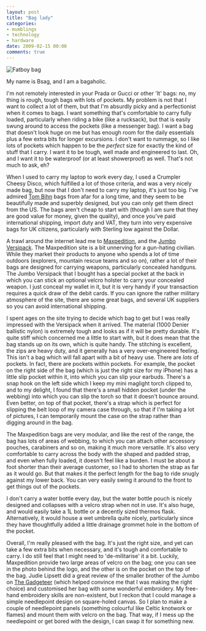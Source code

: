 ```yaml
---
layout: post
title: "Bag lady"
categories:
- mumblings
- technology
- hardware
date: 2009-02-15 00:00
comments: true
---
```


<p><img src="http://www.rousette.org.uk/images/uploads/fatboy_bag-20090215-133742.jpg" alt="Fatboy bag" title=""></p>

<p>My name is Bsag, and I am a bagaholic.</p>

<p>I'm not remotely interested in your Prada or Gucci or other 'It' bags: no, my thing is rough, tough bags with lots of pockets. My problem is not that I want to collect a lot of them, but that I'm absurdly picky and a perfectionist when it comes to bags. I want something that's comfortable to carry fully loaded, particularly when riding a bike (like a rucksack), but that is easily swung around to access the pockets (like a messenger bag). I want a bag that doesn't look huge on me but has enough room for the daily essentials plus a few extra bits for longer excursions. I don't want to rummage, so I like lots of pockets which happen to be the <em>perfect</em> size for exactly the kind of stuff that I carry. I want it to be tough, well made and engineered to last. Oh, and I want it to be waterproof (or at least showerproof) as well. That's not much to ask, eh?</p>


<p>When I used to carry my laptop to work every day, I used a Crumpler Cheesy Disco, which fulfilled a lot of those criteria, and was a very nicely made bag, but now that I don't need to carry my laptop, it's just too big. I've admired <a href="http://www.tombihn.com/">Tom Bihn</a> bags from afar for a long time, and they seem to be beautifully made and superbly designed, but you can only get them direct from the US. The bags aren't cheap to start with (though I am sure that they are good value for money, given the quality), and once you've paid international shipping, import duty and VAT, they turn into very expensive bags for UK citizens, particularly with Sterling low against the Dollar.</p>

<p>A trawl around the internet lead me to <a href="http://www.maxpedition.com/">Maxpedition</a>, and the <a href="http://www.maxpedition.com/store/pc/viewPrd.asp?idcategory=4idproduct=6">Jumbo Versipack</a>. The Maxpedition site is a bit unnerving for a gun-hating civilian. While they market their products to anyone who spends a lot of time outdoors (explorers, mountain rescue teams and so on), rather a lot of their bags are designed for carrying weapons, particularly concealed handguns. The Jumbo Versipack that I bought has a special pocket at the back in which you can stick an optional velcro holster to carry your concealed weapon. I just conceal my wallet in it, but it is very handy if your transaction requires a quick draw of the debit cards. If you can ignore the rather military atmosphere of the site, there are some great bags, and several UK suppliers so you can avoid international shipping.</p>

<p>I spent ages on the site trying to decide which bag to get but I was really impressed with the Versipack when it arrived. The material (1000 Denier ballistic nylon) is extremely tough and looks as if it will be pretty durable. It's quite stiff which concerned me a little to start with, but it does mean that the bag stands up on its own, which is quite handy. The stitching is excellent, the zips are heavy duty, and it generally has a very over-engineered feeling. This isn't a bag which will fall apart with a bit of heavy use. There are <em>lots</em> of pockets. In fact, there are pockets within pockets. For example, the pocket on the right side of the bag (which is just the right size for my iPhone) has a little slip pocket within it, into which you can slip your earbuds. There's a snap hook on the left side which I keep my mini maglight torch clipped to, and to my delight, I found that there's a small hidden pocket (under the webbing) into which you can slip the torch so that it doesn't bounce around. Even better, on top of that pocket, there's a strap which is perfect for slipping the belt loop of my camera case through, so that if I'm taking a lot of pictures, I can temporarily mount the case on the strap rather than digging around in the bag.</p>

<p>The Maxpedition bags are very modular, and like the rest of the range, the bag has lots of areas of webbing, to which you can attach other accessory pouches, carabiners and so on, making it much more versatile. It's also very comfortable to carry across the body with the shaped and padded strap, and even when fully loaded, it doesn't feel like a burden. I must be about a foot shorter than their average customer, so I had to shorten the strap as far as it would go. But that makes it the perfect length for the bag to ride snugly against my lower back. You can very easily swing it around to the front to get things out of the pockets.</p>

<p>I don't carry a water bottle every day, but the water bottle pouch is nicely designed and collapses with a velcro strap when not in use. It's also huge, and would easily take a 1L bottle or a decently sized thermos flask. Alternatively, it would house a wet umbrella quite nicely, particularly since they have thoughtfully added a little drainage grommet hole in the bottom of the pocket.</p>

<p>Overall, I'm really pleased with the bag. It's just the right size, and yet can take a few extra bits when necessary, and it's tough and comfortable to carry. I do still feel that I might need to 'de-militarise' it a bit. Luckily, Maxpedition provide two large areas of velcro on the bag; one you can see in the photo behind the logo, and the other is on the pocket on the top of the bag. Judie Lipsett did a great review of the smaller brother of the Jumbo on <a href="http://the-gadgeteer.com/2005/11/07/maxpedition_fatboy_versapack/">The Gadgeteer</a> (which helped convince me that I was making the right choice) and customised her bag with some wonderful embroidery. My free-hand embroidery skills are non-existent, but I reckon that I could manage a simple needlepoint design on square-holed canvas. So I plan to make a couple of needlepoint panels (something colourful like Celtic knotwork or flames) and mount them with velcro on the bag. That way, if I mess up the needlepoint or get bored with the design, I can swap it for something new.</p>
